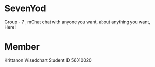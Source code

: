 # SevenYod
Group - 7 , mChat chat with anyone you want, about anything you want, Here!


# Member
Krittanon Wisedchart Student ID 56010020
